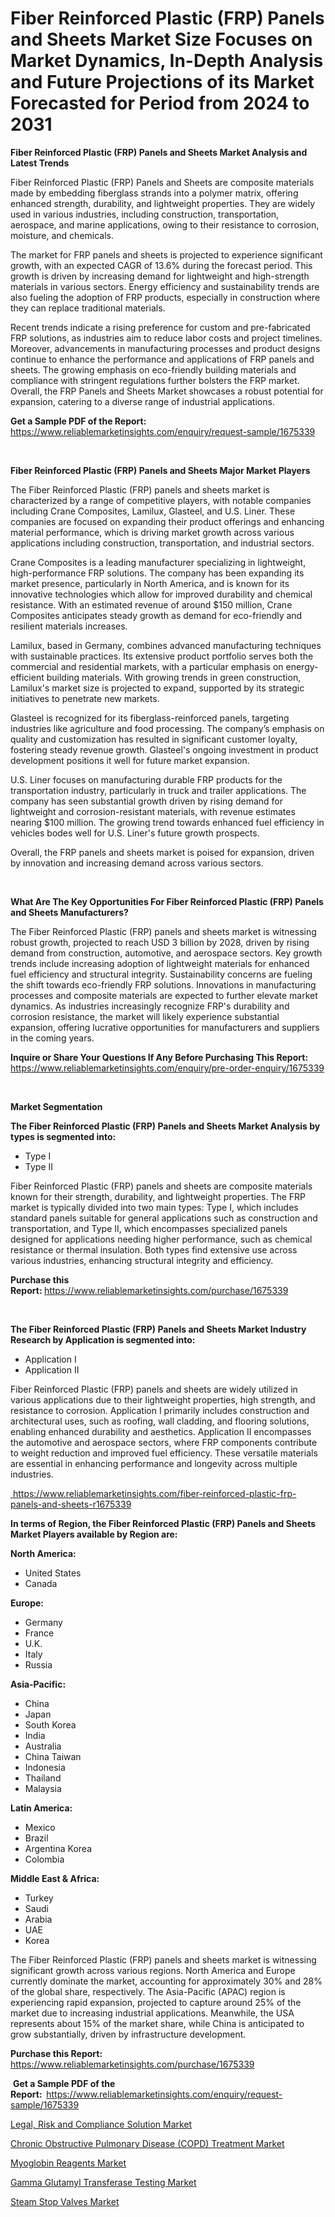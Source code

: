 <p><h1>Fiber Reinforced Plastic (FRP) Panels and Sheets Market Size Focuses on Market Dynamics, In-Depth Analysis and Future Projections of its Market Forecasted for Period from 2024 to 2031</h1></p><p><strong>Fiber Reinforced Plastic (FRP) Panels and Sheets Market Analysis and Latest Trends</strong></p>
<p><p>Fiber Reinforced Plastic (FRP) Panels and Sheets are composite materials made by embedding fiberglass strands into a polymer matrix, offering enhanced strength, durability, and lightweight properties. They are widely used in various industries, including construction, transportation, aerospace, and marine applications, owing to their resistance to corrosion, moisture, and chemicals.</p><p>The market for FRP panels and sheets is projected to experience significant growth, with an expected CAGR of 13.6% during the forecast period. This growth is driven by increasing demand for lightweight and high-strength materials in various sectors. Energy efficiency and sustainability trends are also fueling the adoption of FRP products, especially in construction where they can replace traditional materials.</p><p>Recent trends indicate a rising preference for custom and pre-fabricated FRP solutions, as industries aim to reduce labor costs and project timelines. Moreover, advancements in manufacturing processes and product designs continue to enhance the performance and applications of FRP panels and sheets. The growing emphasis on eco-friendly building materials and compliance with stringent regulations further bolsters the FRP market. Overall, the FRP Panels and Sheets Market showcases a robust potential for expansion, catering to a diverse range of industrial applications.</p></p>
<p><strong>Get a Sample PDF of the Report:&nbsp;</strong> <a href="https://www.reliablemarketinsights.com/enquiry/request-sample/1675339?utm_campaign=1383&utm_medium=2&utm_source=Github&utm_content=ia&utm_term=10102024&utm_id=fiber-reinforced-plastic-frp-panels-and-sheets">https://www.reliablemarketinsights.com/enquiry/request-sample/1675339</a></p>
<p>&nbsp;</p>
<p><strong>Fiber Reinforced Plastic (FRP) Panels and Sheets Major Market Players</strong></p>
<p><p>The Fiber Reinforced Plastic (FRP) panels and sheets market is characterized by a range of competitive players, with notable companies including Crane Composites, Lamilux, Glasteel, and U.S. Liner. These companies are focused on expanding their product offerings and enhancing material performance, which is driving market growth across various applications including construction, transportation, and industrial sectors.</p><p>Crane Composites is a leading manufacturer specializing in lightweight, high-performance FRP solutions. The company has been expanding its market presence, particularly in North America, and is known for its innovative technologies which allow for improved durability and chemical resistance. With an estimated revenue of around $150 million, Crane Composites anticipates steady growth as demand for eco-friendly and resilient materials increases.</p><p>Lamilux, based in Germany, combines advanced manufacturing techniques with sustainable practices. Its extensive product portfolio serves both the commercial and residential markets, with a particular emphasis on energy-efficient building materials. With growing trends in green construction, Lamilux's market size is projected to expand, supported by its strategic initiatives to penetrate new markets.</p><p>Glasteel is recognized for its fiberglass-reinforced panels, targeting industries like agriculture and food processing. The company’s emphasis on quality and customization has resulted in significant customer loyalty, fostering steady revenue growth. Glasteel's ongoing investment in product development positions it well for future market expansion.</p><p>U.S. Liner focuses on manufacturing durable FRP products for the transportation industry, particularly in truck and trailer applications. The company has seen substantial growth driven by rising demand for lightweight and corrosion-resistant materials, with revenue estimates nearing $100 million. The growing trend towards enhanced fuel efficiency in vehicles bodes well for U.S. Liner's future growth prospects.</p><p>Overall, the FRP panels and sheets market is poised for expansion, driven by innovation and increasing demand across various sectors.</p></p>
<p>&nbsp;</p>
<p><strong>What Are The Key Opportunities For Fiber Reinforced Plastic (FRP) Panels and Sheets Manufacturers?</strong></p>
<p><p>The Fiber Reinforced Plastic (FRP) panels and sheets market is witnessing robust growth, projected to reach USD 3 billion by 2028, driven by rising demand from construction, automotive, and aerospace sectors. Key growth trends include increasing adoption of lightweight materials for enhanced fuel efficiency and structural integrity. Sustainability concerns are fueling the shift towards eco-friendly FRP solutions. Innovations in manufacturing processes and composite materials are expected to further elevate market dynamics. As industries increasingly recognize FRP's durability and corrosion resistance, the market will likely experience substantial expansion, offering lucrative opportunities for manufacturers and suppliers in the coming years.</p></p>
<p><strong>Inquire or Share Your Questions If Any Before Purchasing This Report:</strong> <a href="https://www.reliablemarketinsights.com/enquiry/pre-order-enquiry/1675339?utm_campaign=1383&utm_medium=2&utm_source=Github&utm_content=ia&utm_term=10102024&utm_id=fiber-reinforced-plastic-frp-panels-and-sheets">https://www.reliablemarketinsights.com/enquiry/pre-order-enquiry/1675339</a></p>
<p>&nbsp;</p>
<p><strong>Market Segmentation</strong></p>
<p><strong>The Fiber Reinforced Plastic (FRP) Panels and Sheets Market Analysis by types is segmented into:</strong></p>
<p><ul><li>Type I</li><li>Type II</li></ul></p>
<p><p>Fiber Reinforced Plastic (FRP) panels and sheets are composite materials known for their strength, durability, and lightweight properties. The FRP market is typically divided into two main types: Type I, which includes standard panels suitable for general applications such as construction and transportation, and Type II, which encompasses specialized panels designed for applications needing higher performance, such as chemical resistance or thermal insulation. Both types find extensive use across various industries, enhancing structural integrity and efficiency.</p></p>
<p><strong>Purchase this Report:&nbsp;</strong><a href="https://www.reliablemarketinsights.com/purchase/1675339?utm_campaign=1383&utm_medium=2&utm_source=Github&utm_content=ia&utm_term=10102024&utm_id=fiber-reinforced-plastic-frp-panels-and-sheets">https://www.reliablemarketinsights.com/purchase/1675339</a></p>
<p>&nbsp;</p>
<p><strong>The Fiber Reinforced Plastic (FRP) Panels and Sheets Market Industry Research by Application is segmented into:</strong></p>
<p><ul><li>Application I</li><li>Application II</li></ul></p>
<p><p>Fiber Reinforced Plastic (FRP) panels and sheets are widely utilized in various applications due to their lightweight properties, high strength, and resistance to corrosion. Application I primarily includes construction and architectural uses, such as roofing, wall cladding, and flooring solutions, enabling enhanced durability and aesthetics. Application II encompasses the automotive and aerospace sectors, where FRP components contribute to weight reduction and improved fuel efficiency. These versatile materials are essential in enhancing performance and longevity across multiple industries.</p></p>
<p><a href="https://www.reliablemarketinsights.com/fiber-reinforced-plastic-frp-panels-and-sheets-r1675339?utm_campaign=1383&utm_medium=2&utm_source=Github&utm_content=ia&utm_term=10102024&utm_id=fiber-reinforced-plastic-frp-panels-and-sheets">&nbsp;https://www.reliablemarketinsights.com/fiber-reinforced-plastic-frp-panels-and-sheets-r1675339</a></p>
<p><strong>In terms of Region, the Fiber Reinforced Plastic (FRP) Panels and Sheets Market Players available by Region are:</strong></p>
<p>
    <p> <strong> North America: </strong>
        <ul>
            <li>United States</li>
            <li>Canada</li>
        </ul>
        </p> 
    <p> <strong> Europe: </strong>
        <ul>
            <li>Germany</li>
            <li>France</li>
            <li>U.K.</li>
            <li>Italy</li>
            <li>Russia</li>
        </ul>
        </p> 
    <p> <strong> Asia-Pacific: </strong>
        <ul>
            <li>China</li>
            <li>Japan</li>
            <li>South Korea</li>
            <li>India</li>
            <li>Australia</li>
            <li>China Taiwan</li>
            <li>Indonesia</li>
            <li>Thailand</li>
            <li>Malaysia</li>
        </ul>
        </p> 
    <p> <strong> Latin America: </strong>
        <ul>
            <li>Mexico</li>
            <li>Brazil</li>
            <li>Argentina Korea</li>
            <li>Colombia</li>
        </ul>
        </p> 
    <p> <strong> Middle East & Africa: </strong>
        <ul>
            <li>Turkey</li>
            <li>Saudi</li>
            <li>Arabia</li>
            <li>UAE</li>
            <li>Korea</li>
        </ul>
    </p>
    </p>
<p><p>The Fiber Reinforced Plastic (FRP) panels and sheets market is witnessing significant growth across various regions. North America and Europe currently dominate the market, accounting for approximately 30% and 28% of the global share, respectively. The Asia-Pacific (APAC) region is experiencing rapid expansion, projected to capture around 25% of the market due to increasing industrial applications. Meanwhile, the USA represents about 15% of the market share, while China is anticipated to grow substantially, driven by infrastructure development.</p></p>
<p><strong>Purchase this Report: </strong><a href="https://www.reliablemarketinsights.com/purchase/1675339?utm_campaign=1383&utm_medium=2&utm_source=Github&utm_content=ia&utm_term=10102024&utm_id=fiber-reinforced-plastic-frp-panels-and-sheets">https://www.reliablemarketinsights.com/purchase/1675339</a></p>
<p>&nbsp;<strong>Get a Sample PDF of the Report:&nbsp;&nbsp;</strong><a href="https://www.reliablemarketinsights.com/enquiry/request-sample/1675339?utm_campaign=1383&utm_medium=2&utm_source=Github&utm_content=ia&utm_term=10102024&utm_id=fiber-reinforced-plastic-frp-panels-and-sheets">https://www.reliablemarketinsights.com/enquiry/request-sample/1675339</a></p>
<p><strong></strong></p>
<p><p><a href="https://www.linkedin.com/pulse/global-legal-risk-compliance-solution-market-analysis-trends-forecasts-eqdwe?utm_campaign=1383&utm_medium=2&utm_source=Github&utm_content=ia&utm_term=10102024&utm_id=fiber-reinforced-plastic-frp-panels-and-sheets">Legal, Risk and Compliance Solution Market</a></p><p><a href="https://www.linkedin.com/pulse/chronic-obstructive-pulmonary-disease-copd-treatment-market-l19if?utm_campaign=1383&utm_medium=2&utm_source=Github&utm_content=ia&utm_term=10102024&utm_id=fiber-reinforced-plastic-frp-panels-and-sheets">Chronic Obstructive Pulmonary Disease (COPD) Treatment Market</a></p><p><a href="https://www.linkedin.com/pulse/analyzing-myoglobin-reagents-market-dynamics-growth-drivers-forecasted-vqezf?utm_campaign=1383&utm_medium=2&utm_source=Github&utm_content=ia&utm_term=10102024&utm_id=fiber-reinforced-plastic-frp-panels-and-sheets">Myoglobin Reagents Market</a></p><p><a href="https://www.linkedin.com/pulse/gamma-glutamyl-transferase-testing-market-size-share-competitive-jfsff?utm_campaign=1383&utm_medium=2&utm_source=Github&utm_content=ia&utm_term=10102024&utm_id=fiber-reinforced-plastic-frp-panels-and-sheets">Gamma Glutamyl Transferase Testing Market</a></p><p><a href="https://github.com/Krish2023na/Market-Research-Report-List-6/blob/main/steam-stop-valves-market.md?utm_campaign=1383&utm_medium=2&utm_source=Github&utm_content=ia&utm_term=10102024&utm_id=fiber-reinforced-plastic-frp-panels-and-sheets">Steam Stop Valves Market</a></p></p>